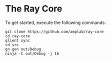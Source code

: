 # The Ray Core

To get started, execute the following commands:

```
git clone https://github.com/amplab/ray-core
cd ray-core
glient sync
cd src
gn gen out/Debug
ninja -C out/Debug -j 16
```
